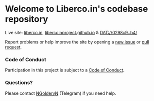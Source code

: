 # Welcome to Liberco.in's codebase repository

Live site: [liberco.in](http://liberco.in), [libercoinproject.github.io](https://libercoinproject.github.io) & [DAT://0298c9..b4/](dat://0298c9cfbb8230b0767117949290bfa35ef2c90b97dc0f2f3c6515f8c26944b4/)

Report problems or help improve the site by opening a [new issue](https://github.com/libercoinproject/libercoinproject.github.io/issues/new) or [pull request](https://github.com/libercoinproject/libercoinproject.github.io/compare).

### Code of Conduct

Participation in this project is subject to a [Code of Conduct](https://github.com/libercoinproject/libercoinproject.github.io/blob/master/CODE_OF_CONDUCT.md).

### Questions?
Please contact [NGolderyN](https://t.me/NGolderyN) (Telegram) if you need help.
